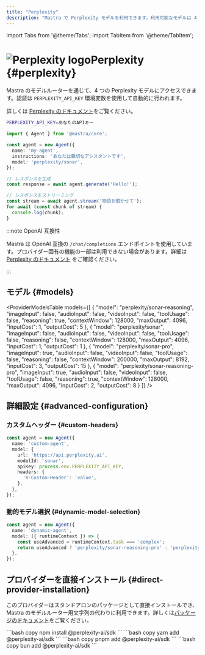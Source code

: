 ```yaml
---
title: "Perplexity"
description: "Mastra で Perplexity モデルを利用できます。利用可能なモデルは 4 つあります。"
---
```


import Tabs from '@theme/Tabs';
import TabItem from '@theme/TabItem';

# <img src="https://models.dev/logos/perplexity.svg" alt="Perplexity logo" className="inline w-8 h-8 mr-2 align-middle dark:invert dark:brightness-0 dark:contrast-200" />Perplexity \{#perplexity\}

Mastra のモデルルーターを通じて、4 つの Perplexity モデルにアクセスできます。認証は `PERPLEXITY_API_KEY` 環境変数を使用して自動的に行われます。

詳しくは [Perplexity のドキュメント](https://docs.perplexity.ai)をご覧ください。

```bash
PERPLEXITY_API_KEY=あなたのAPIキー
```

```typescript
import { Agent } from '@mastra/core';

const agent = new Agent({
  name: 'my-agent',
  instructions: 'あなたは親切なアシスタントです',
  model: 'perplexity/sonar',
});

// レスポンスを生成
const response = await agent.generate('Hello!');

// レスポンスをストリーミング
const stream = await agent.stream('物語を聞かせて');
for await (const chunk of stream) {
  console.log(chunk);
}
```

:::note OpenAI 互換性

Mastra は OpenAI 互換の `/chat/completions` エンドポイントを使用しています。プロバイダー固有の機能の一部は利用できない場合があります。詳細は [Perplexity のドキュメント](https://docs.perplexity.ai) をご確認ください。

:::

## モデル \{#models\}

<ProviderModelsTable
  models={[
{
"model": "perplexity/sonar-reasoning",
"imageInput": false,
"audioInput": false,
"videoInput": false,
"toolUsage": false,
"reasoning": true,
"contextWindow": 128000,
"maxOutput": 4096,
"inputCost": 1,
"outputCost": 5
},
{
"model": "perplexity/sonar",
"imageInput": false,
"audioInput": false,
"videoInput": false,
"toolUsage": false,
"reasoning": false,
"contextWindow": 128000,
"maxOutput": 4096,
"inputCost": 1,
"outputCost": 1
},
{
"model": "perplexity/sonar-pro",
"imageInput": true,
"audioInput": false,
"videoInput": false,
"toolUsage": false,
"reasoning": false,
"contextWindow": 200000,
"maxOutput": 8192,
"inputCost": 3,
"outputCost": 15
},
{
"model": "perplexity/sonar-reasoning-pro",
"imageInput": true,
"audioInput": false,
"videoInput": false,
"toolUsage": false,
"reasoning": true,
"contextWindow": 128000,
"maxOutput": 4096,
"inputCost": 2,
"outputCost": 8
}
]}
/>

## 詳細設定 \{#advanced-configuration\}

### カスタムヘッダー \{#custom-headers\}

```typescript
const agent = new Agent({
  name: 'custom-agent',
  model: {
    url: 'https://api.perplexity.ai',
    modelId: 'sonar',
    apiKey: process.env.PERPLEXITY_API_KEY,
    headers: {
      'X-Custom-Header': 'value',
    },
  },
});
```

### 動的モデル選択 \{#dynamic-model-selection\}

```typescript
const agent = new Agent({
  name: 'dynamic-agent',
  model: ({ runtimeContext }) => {
    const useAdvanced = runtimeContext.task === 'complex';
    return useAdvanced ? 'perplexity/sonar-reasoning-pro' : 'perplexity/sonar';
  },
});
```

## プロバイダーを直接インストール \{#direct-provider-installation\}

このプロバイダーはスタンドアロンのパッケージとして直接インストールでき、Mastra のモデルルーター用文字列の代わりに利用できます。詳しくは[パッケージのドキュメント](https://www.npmjs.com/package/@perplexity-ai/sdk)をご覧ください。

<Tabs>
  <TabItem value="npm" label="npm">
    ```bash copy
    npm install @perplexity-ai/sdk
    ```
  </TabItem>

  <TabItem value="yarn" label="yarn">
    ```bash copy
    yarn add @perplexity-ai/sdk
    ```
  </TabItem>

  <TabItem value="pnpm" label="pnpm">
    ```bash copy
    pnpm add @perplexity-ai/sdk
    ```
  </TabItem>

  <TabItem value="bun" label="bun">
    ```bash copy
    bun add @perplexity-ai/sdk
    ```
  </TabItem>
</Tabs>